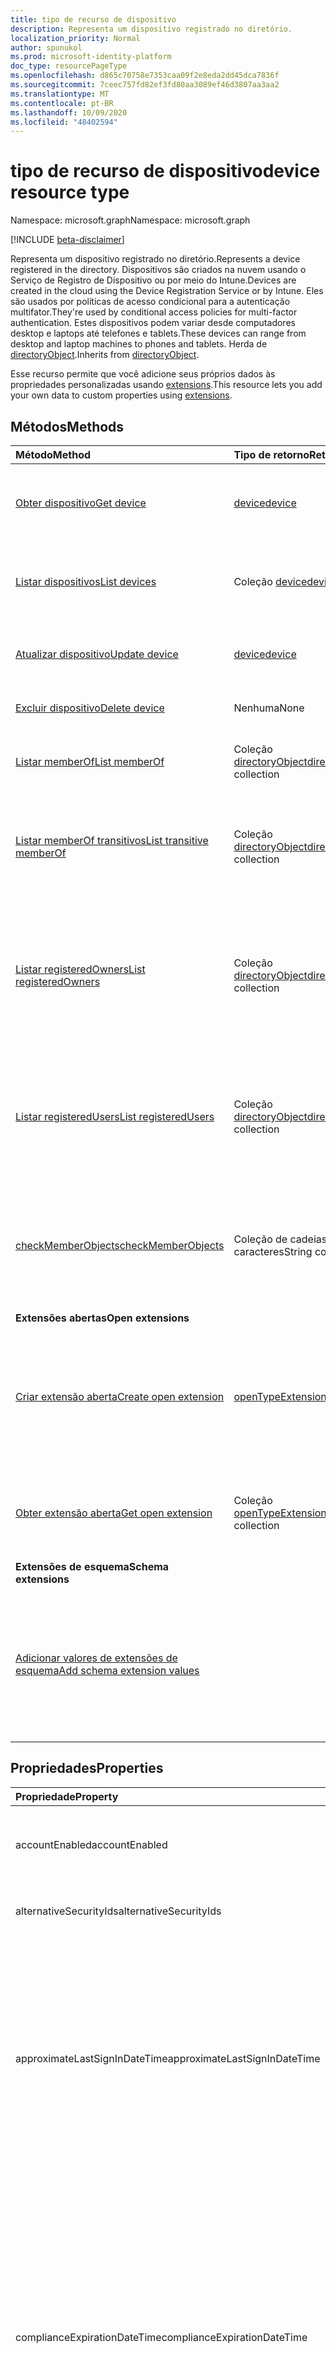 ```yaml
---
title: tipo de recurso de dispositivo
description: Representa um dispositivo registrado no diretório.
localization_priority: Normal
author: spunukol
ms.prod: microsoft-identity-platform
doc_type: resourcePageType
ms.openlocfilehash: d865c70758e7353caa09f2e8eda2dd45dca7836f
ms.sourcegitcommit: 7ceec757fd82ef3fd80aa3089ef46d3807aa3aa2
ms.translationtype: MT
ms.contentlocale: pt-BR
ms.lasthandoff: 10/09/2020
ms.locfileid: "48402594"
---
```

# <a name="device-resource-type"></a><span data-ttu-id="1448c-103">tipo de recurso de dispositivo</span><span class="sxs-lookup"><span data-stu-id="1448c-103">device resource type</span></span>

<span data-ttu-id="1448c-104">Namespace: microsoft.graph</span><span class="sxs-lookup"><span data-stu-id="1448c-104">Namespace: microsoft.graph</span></span>

[!INCLUDE [beta-disclaimer](../../includes/beta-disclaimer.md)]

<span data-ttu-id="1448c-105">Representa um dispositivo registrado no diretório.</span><span class="sxs-lookup"><span data-stu-id="1448c-105">Represents a device registered in the directory.</span></span> <span data-ttu-id="1448c-106">Dispositivos são criados na nuvem usando o Serviço de Registro de Dispositivo ou por meio do Intune.</span><span class="sxs-lookup"><span data-stu-id="1448c-106">Devices are created in the cloud using the Device Registration Service or by Intune.</span></span> <span data-ttu-id="1448c-107">Eles são usados por políticas de acesso condicional para a autenticação multifator.</span><span class="sxs-lookup"><span data-stu-id="1448c-107">They're used by conditional access policies for multi-factor authentication.</span></span> <span data-ttu-id="1448c-108">Estes dispositivos podem variar desde computadores desktop e laptops até telefones e tablets.</span><span class="sxs-lookup"><span data-stu-id="1448c-108">These devices can range from desktop and laptop machines to phones and tablets.</span></span> <span data-ttu-id="1448c-109">Herda de [directoryObject](directoryobject.md).</span><span class="sxs-lookup"><span data-stu-id="1448c-109">Inherits from [directoryObject](directoryobject.md).</span></span>

<span data-ttu-id="1448c-110">Esse recurso permite que você adicione seus próprios dados às propriedades personalizadas usando [extensions](/graph/extensibility-overview).</span><span class="sxs-lookup"><span data-stu-id="1448c-110">This resource lets you add your own data to custom properties using [extensions](/graph/extensibility-overview).</span></span>

## <a name="methods"></a><span data-ttu-id="1448c-111">Métodos</span><span class="sxs-lookup"><span data-stu-id="1448c-111">Methods</span></span>

| <span data-ttu-id="1448c-112">Método</span><span class="sxs-lookup"><span data-stu-id="1448c-112">Method</span></span>       | <span data-ttu-id="1448c-113">Tipo de retorno</span><span class="sxs-lookup"><span data-stu-id="1448c-113">Return Type</span></span>  |<span data-ttu-id="1448c-114">Descrição</span><span class="sxs-lookup"><span data-stu-id="1448c-114">Description</span></span>|
|:---------------|:--------|:----------|
|[<span data-ttu-id="1448c-115">Obter dispositivo</span><span class="sxs-lookup"><span data-stu-id="1448c-115">Get device</span></span>](../api/device-get.md) | [<span data-ttu-id="1448c-116">device</span><span class="sxs-lookup"><span data-stu-id="1448c-116">device</span></span>](device.md) |<span data-ttu-id="1448c-117">Leia as propriedades e as relações do objeto Device.</span><span class="sxs-lookup"><span data-stu-id="1448c-117">Read properties and relationships of device object.</span></span>|
|[<span data-ttu-id="1448c-118">Listar dispositivos</span><span class="sxs-lookup"><span data-stu-id="1448c-118">List devices</span></span>](../api/device-list.md) | <span data-ttu-id="1448c-119">Coleção [device](device.md)</span><span class="sxs-lookup"><span data-stu-id="1448c-119">[device](device.md) collection</span></span>| <span data-ttu-id="1448c-120">Recupere uma lista de dispositivos registrados no diretório.</span><span class="sxs-lookup"><span data-stu-id="1448c-120">Retrieve a list of devices registered in the directory.</span></span> |
|[<span data-ttu-id="1448c-121">Atualizar dispositivo</span><span class="sxs-lookup"><span data-stu-id="1448c-121">Update device</span></span>](../api/device-update.md) | [<span data-ttu-id="1448c-122">device</span><span class="sxs-lookup"><span data-stu-id="1448c-122">device</span></span>](device.md)  |<span data-ttu-id="1448c-123">Atualize as propriedades do objeto Device.</span><span class="sxs-lookup"><span data-stu-id="1448c-123">Update the properties of the device object.</span></span> |
|[<span data-ttu-id="1448c-124">Excluir dispositivo</span><span class="sxs-lookup"><span data-stu-id="1448c-124">Delete device</span></span>](../api/device-delete.md) | <span data-ttu-id="1448c-125">Nenhuma</span><span class="sxs-lookup"><span data-stu-id="1448c-125">None</span></span> |<span data-ttu-id="1448c-126">Exclua o objeto Device.</span><span class="sxs-lookup"><span data-stu-id="1448c-126">Delete the device object.</span></span> |
|[<span data-ttu-id="1448c-127">Listar memberOf</span><span class="sxs-lookup"><span data-stu-id="1448c-127">List memberOf</span></span>](../api/device-list-memberof.md) |<span data-ttu-id="1448c-128">Coleção [directoryObject](directoryobject.md)</span><span class="sxs-lookup"><span data-stu-id="1448c-128">[directoryObject](directoryobject.md) collection</span></span>| <span data-ttu-id="1448c-129">Lista os grupos dos quais o dispositivo é membro direto.</span><span class="sxs-lookup"><span data-stu-id="1448c-129">List the groups that the device is a direct member of.</span></span> |
|[<span data-ttu-id="1448c-130">Listar memberOf transitivos</span><span class="sxs-lookup"><span data-stu-id="1448c-130">List transitive memberOf</span></span>](../api/device-list-transitivememberof.md) |<span data-ttu-id="1448c-131">Coleção [directoryObject](directoryobject.md)</span><span class="sxs-lookup"><span data-stu-id="1448c-131">[directoryObject](directoryobject.md) collection</span></span>| <span data-ttu-id="1448c-132">Listar os grupos dos quais o dispositivo é membro.</span><span class="sxs-lookup"><span data-stu-id="1448c-132">List the groups that the device is a member of.</span></span> <span data-ttu-id="1448c-133">Essa operação é transitiva.</span><span class="sxs-lookup"><span data-stu-id="1448c-133">This operation is transitive.</span></span> |
|[<span data-ttu-id="1448c-134">Listar registeredOwners</span><span class="sxs-lookup"><span data-stu-id="1448c-134">List registeredOwners</span></span>](../api/device-list-registeredowners.md) |<span data-ttu-id="1448c-135">Coleção [directoryObject](directoryobject.md)</span><span class="sxs-lookup"><span data-stu-id="1448c-135">[directoryObject](directoryobject.md) collection</span></span>| <span data-ttu-id="1448c-136">Obtenha os usuários que são proprietários registrados do dispositivo da propriedade de navegação registeredOwners.</span><span class="sxs-lookup"><span data-stu-id="1448c-136">Get the users that are registered owners of the device from the registeredOwners navigation property.</span></span>|
|[<span data-ttu-id="1448c-137">Listar registeredUsers</span><span class="sxs-lookup"><span data-stu-id="1448c-137">List registeredUsers</span></span>](../api/device-list-registeredusers.md) |<span data-ttu-id="1448c-138">Coleção [directoryObject](directoryobject.md)</span><span class="sxs-lookup"><span data-stu-id="1448c-138">[directoryObject](directoryobject.md) collection</span></span>| <span data-ttu-id="1448c-139">Obtenha os usuários registrados do dispositivo da propriedade de navegação registeredUsers.</span><span class="sxs-lookup"><span data-stu-id="1448c-139">Get the registered users of the device from the registeredUsers navigation property.</span></span>|
|[<span data-ttu-id="1448c-140">checkMemberObjects</span><span class="sxs-lookup"><span data-stu-id="1448c-140">checkMemberObjects</span></span>](../api/device-checkmemberobjects.md) | <span data-ttu-id="1448c-141">Coleção de cadeias de caracteres</span><span class="sxs-lookup"><span data-stu-id="1448c-141">String collection</span></span> | <span data-ttu-id="1448c-142">Verifique se há associação em uma lista de grupo, função de diretório ou objetos de unidade administrativa.</span><span class="sxs-lookup"><span data-stu-id="1448c-142">Check for membership in a list of group, directory role, or administrative unit objects.</span></span> |
|<span data-ttu-id="1448c-143">**Extensões abertas**</span><span class="sxs-lookup"><span data-stu-id="1448c-143">**Open extensions**</span></span>| | |
|[<span data-ttu-id="1448c-144">Criar extensão aberta</span><span class="sxs-lookup"><span data-stu-id="1448c-144">Create open extension</span></span>](../api/opentypeextension-post-opentypeextension.md) |[<span data-ttu-id="1448c-145">openTypeExtension</span><span class="sxs-lookup"><span data-stu-id="1448c-145">openTypeExtension</span></span>](opentypeextension.md)| <span data-ttu-id="1448c-146">Crie uma extensão aberta e adicione propriedades personalizadas a uma instância nova ou existente de um recurso.</span><span class="sxs-lookup"><span data-stu-id="1448c-146">Create an open extension and add custom properties to a new or existing resource.</span></span>|
|[<span data-ttu-id="1448c-147">Obter extensão aberta</span><span class="sxs-lookup"><span data-stu-id="1448c-147">Get open extension</span></span>](../api/opentypeextension-get.md) |<span data-ttu-id="1448c-148">Coleção [openTypeExtension](opentypeextension.md)</span><span class="sxs-lookup"><span data-stu-id="1448c-148">[openTypeExtension](opentypeextension.md) collection</span></span>| <span data-ttu-id="1448c-149">Obtenha uma extensão aberta identificada pelo nome da extensão.</span><span class="sxs-lookup"><span data-stu-id="1448c-149">Get an open extension identified by the extension name.</span></span>|
|<span data-ttu-id="1448c-150">**Extensões de esquema**</span><span class="sxs-lookup"><span data-stu-id="1448c-150">**Schema extensions**</span></span>| | |
|[<span data-ttu-id="1448c-151">Adicionar valores de extensões de esquema</span><span class="sxs-lookup"><span data-stu-id="1448c-151">Add schema extension values</span></span>](/graph/extensibility-schema-groups) || <span data-ttu-id="1448c-152">Criar uma definição para a extensão de esquema e usá-la para adicionar dados digitados personalizados a um recurso.</span><span class="sxs-lookup"><span data-stu-id="1448c-152">Create a schema extension definition and then use it to add custom typed data to a resource.</span></span>|

## <a name="properties"></a><span data-ttu-id="1448c-153">Propriedades</span><span class="sxs-lookup"><span data-stu-id="1448c-153">Properties</span></span>
| <span data-ttu-id="1448c-154">Propriedade</span><span class="sxs-lookup"><span data-stu-id="1448c-154">Property</span></span>     | <span data-ttu-id="1448c-155">Tipo</span><span class="sxs-lookup"><span data-stu-id="1448c-155">Type</span></span>   |<span data-ttu-id="1448c-156">Descrição</span><span class="sxs-lookup"><span data-stu-id="1448c-156">Description</span></span>|
|:---------------|:--------|:----------|
|<span data-ttu-id="1448c-157">accountEnabled</span><span class="sxs-lookup"><span data-stu-id="1448c-157">accountEnabled</span></span>|<span data-ttu-id="1448c-158">Boolean</span><span class="sxs-lookup"><span data-stu-id="1448c-158">Boolean</span></span>| <span data-ttu-id="1448c-159">**true** se a conta estiver habilitada; caso contrário, **false**.</span><span class="sxs-lookup"><span data-stu-id="1448c-159">**true** if the account is enabled; otherwise, **false**.</span></span> <span data-ttu-id="1448c-160">o padrão é true.</span><span class="sxs-lookup"><span data-stu-id="1448c-160">default is true.</span></span>|
|<span data-ttu-id="1448c-161">alternativeSecurityIds</span><span class="sxs-lookup"><span data-stu-id="1448c-161">alternativeSecurityIds</span></span>|<span data-ttu-id="1448c-162">Coleção alternativeSecurityId</span><span class="sxs-lookup"><span data-stu-id="1448c-162">alternativeSecurityId collection</span></span>| <span data-ttu-id="1448c-163">Apenas para uso interno.</span><span class="sxs-lookup"><span data-stu-id="1448c-163">For internal use only.</span></span> <span data-ttu-id="1448c-164">Não anulável.</span><span class="sxs-lookup"><span data-stu-id="1448c-164">Not nullable.</span></span> |
|<span data-ttu-id="1448c-165">approximateLastSignInDateTime</span><span class="sxs-lookup"><span data-stu-id="1448c-165">approximateLastSignInDateTime</span></span>|<span data-ttu-id="1448c-166">DateTimeOffset</span><span class="sxs-lookup"><span data-stu-id="1448c-166">DateTimeOffset</span></span>| <span data-ttu-id="1448c-167">O tipo TIMESTAMP representa informações de data e hora usando o formato ISO 8601 e está sempre no horário UTC.</span><span class="sxs-lookup"><span data-stu-id="1448c-167">The timestamp type represents date and time information using ISO 8601 format and is always in UTC time.</span></span> <span data-ttu-id="1448c-168">Por exemplo, meia-noite em UTC no dia 1º de janeiro de 2014 teria esta aparência: `'2014-01-01T00:00:00Z'`.</span><span class="sxs-lookup"><span data-stu-id="1448c-168">For example, midnight UTC on Jan 1, 2014 would look like this: `'2014-01-01T00:00:00Z'`.</span></span> <span data-ttu-id="1448c-169">Somente leitura.</span><span class="sxs-lookup"><span data-stu-id="1448c-169">Read-only.</span></span> |
|<span data-ttu-id="1448c-170">complianceExpirationDateTime</span><span class="sxs-lookup"><span data-stu-id="1448c-170">complianceExpirationDateTime</span></span>|<span data-ttu-id="1448c-171">DateTimeOffset</span><span class="sxs-lookup"><span data-stu-id="1448c-171">DateTimeOffset</span></span>| <span data-ttu-id="1448c-172">O carimbo de data/hora quando o dispositivo não é mais considerado compatível.</span><span class="sxs-lookup"><span data-stu-id="1448c-172">The timestamp when the device is no longer deemed compliant.</span></span> <span data-ttu-id="1448c-173">O tipo TIMESTAMP representa informações de data e hora usando o formato ISO 8601 e está sempre no horário UTC.</span><span class="sxs-lookup"><span data-stu-id="1448c-173">The timestamp type represents date and time information using ISO 8601 format and is always in UTC time.</span></span> <span data-ttu-id="1448c-174">Por exemplo, meia-noite em UTC no dia 1º de janeiro de 2014 teria esta aparência: `'2014-01-01T00:00:00Z'`.</span><span class="sxs-lookup"><span data-stu-id="1448c-174">For example, midnight UTC on Jan 1, 2014 would look like this: `'2014-01-01T00:00:00Z'`.</span></span> <span data-ttu-id="1448c-175">Somente leitura.</span><span class="sxs-lookup"><span data-stu-id="1448c-175">Read-only.</span></span> |
|<span data-ttu-id="1448c-176">deviceId</span><span class="sxs-lookup"><span data-stu-id="1448c-176">deviceId</span></span>|<span data-ttu-id="1448c-177">Guid</span><span class="sxs-lookup"><span data-stu-id="1448c-177">Guid</span></span>| <span data-ttu-id="1448c-178">Identificador exclusivo definido pelo serviço de registro do dispositivo Azure no momento do registro.</span><span class="sxs-lookup"><span data-stu-id="1448c-178">Unique identifier set by Azure Device Registration Service at the time of registration.</span></span> |
|<span data-ttu-id="1448c-179">deviceMetadata</span><span class="sxs-lookup"><span data-stu-id="1448c-179">deviceMetadata</span></span>|<span data-ttu-id="1448c-180">String</span><span class="sxs-lookup"><span data-stu-id="1448c-180">String</span></span>| <span data-ttu-id="1448c-181">Apenas para uso interno.</span><span class="sxs-lookup"><span data-stu-id="1448c-181">For internal use only.</span></span> <span data-ttu-id="1448c-182">Definido como nulo.</span><span class="sxs-lookup"><span data-stu-id="1448c-182">Set to null.</span></span> |
|<span data-ttu-id="1448c-183">deviceVersion</span><span class="sxs-lookup"><span data-stu-id="1448c-183">deviceVersion</span></span>|<span data-ttu-id="1448c-184">Int32</span><span class="sxs-lookup"><span data-stu-id="1448c-184">Int32</span></span>| <span data-ttu-id="1448c-185">Apenas para uso interno.</span><span class="sxs-lookup"><span data-stu-id="1448c-185">For internal use only.</span></span> |
|<span data-ttu-id="1448c-186">displayName</span><span class="sxs-lookup"><span data-stu-id="1448c-186">displayName</span></span>|<span data-ttu-id="1448c-187">Cadeia de caracteres</span><span class="sxs-lookup"><span data-stu-id="1448c-187">String</span></span>| <span data-ttu-id="1448c-p108">O nome de exibição do dispositivo. Obrigatório.</span><span class="sxs-lookup"><span data-stu-id="1448c-p108">The display name for the device. Required.</span></span> |
|<span data-ttu-id="1448c-190">id</span><span class="sxs-lookup"><span data-stu-id="1448c-190">id</span></span>|<span data-ttu-id="1448c-191">Cadeia de caracteres</span><span class="sxs-lookup"><span data-stu-id="1448c-191">String</span></span>|<span data-ttu-id="1448c-p109">O identificador exclusivo do dispositivo. Herdado de [directoryObject](directoryobject.md). Chave, Não anulável. Somente leitura.</span><span class="sxs-lookup"><span data-stu-id="1448c-p109">The unique identifier for the device. Inherited from [directoryObject](directoryobject.md). Key, Not nullable. Read-only.</span></span>|
|<span data-ttu-id="1448c-196">isCompliant</span><span class="sxs-lookup"><span data-stu-id="1448c-196">isCompliant</span></span>|<span data-ttu-id="1448c-197">Booliano</span><span class="sxs-lookup"><span data-stu-id="1448c-197">Boolean</span></span>|<span data-ttu-id="1448c-198">**True** se o dispositivo está em conformidade com políticas de MDM (Gerenciamento de Dispositivo Móvel); caso contrário, **false**.</span><span class="sxs-lookup"><span data-stu-id="1448c-198">**true** if the device complies with Mobile Device Management (MDM) policies; otherwise, **false**.</span></span> <span data-ttu-id="1448c-199">Somente leitura.</span><span class="sxs-lookup"><span data-stu-id="1448c-199">Read-only.</span></span> <span data-ttu-id="1448c-200">Isso só pode ser atualizado pelo Intune para qualquer tipo de sistema operacional do dispositivo ou por um [aplicativo MDM aprovado](/windows/client-management/mdm/azure-active-directory-integration-with-mdm) para dispositivos do sistema operacional Windows.</span><span class="sxs-lookup"><span data-stu-id="1448c-200">This can only be updated by Intune for any device OS type or by an [approved MDM app](/windows/client-management/mdm/azure-active-directory-integration-with-mdm) for Windows OS devices.</span></span>|
|<span data-ttu-id="1448c-201">isManaged</span><span class="sxs-lookup"><span data-stu-id="1448c-201">isManaged</span></span>|<span data-ttu-id="1448c-202">Booliano</span><span class="sxs-lookup"><span data-stu-id="1448c-202">Boolean</span></span>|<span data-ttu-id="1448c-203">**true** se o dispositivo for gerenciado por um aplicativo de gerenciamento de dispositivo móvel (MDM); caso contrário, **false**.</span><span class="sxs-lookup"><span data-stu-id="1448c-203">**true** if the device is managed by a Mobile Device Management (MDM) app; otherwise, **false**.</span></span> <span data-ttu-id="1448c-204">Isso só pode ser atualizado pelo Intune para qualquer tipo de sistema operacional do dispositivo ou por um [aplicativo MDM aprovado](/windows/client-management/mdm/azure-active-directory-integration-with-mdm) para dispositivos do sistema operacional Windows.</span><span class="sxs-lookup"><span data-stu-id="1448c-204">This can only be updated by Intune for any device OS type or by an [approved MDM app](/windows/client-management/mdm/azure-active-directory-integration-with-mdm) for Windows OS devices.</span></span> |
|<span data-ttu-id="1448c-205">fabricante</span><span class="sxs-lookup"><span data-stu-id="1448c-205">manufacturer</span></span>|<span data-ttu-id="1448c-206">String</span><span class="sxs-lookup"><span data-stu-id="1448c-206">String</span></span>| <span data-ttu-id="1448c-207">O fabricante do dispositivo.</span><span class="sxs-lookup"><span data-stu-id="1448c-207">Manufacturer of the device.</span></span> <span data-ttu-id="1448c-208">Somente leitura.</span><span class="sxs-lookup"><span data-stu-id="1448c-208">Read-only.</span></span> |
|<span data-ttu-id="1448c-209">mdmAppId</span><span class="sxs-lookup"><span data-stu-id="1448c-209">mdmAppId</span></span>|<span data-ttu-id="1448c-210">Cadeia de caracteres</span><span class="sxs-lookup"><span data-stu-id="1448c-210">String</span></span>|<span data-ttu-id="1448c-211">Identificador de aplicativo usado para registrar o dispositivo no MDM.</span><span class="sxs-lookup"><span data-stu-id="1448c-211">Application identifier used to register device into MDM.</span></span> <br><br><span data-ttu-id="1448c-212">Somente leitura.</span><span class="sxs-lookup"><span data-stu-id="1448c-212">Read-only.</span></span> <span data-ttu-id="1448c-213">Oferece suporte a $filter.</span><span class="sxs-lookup"><span data-stu-id="1448c-213">Supports $filter.</span></span>|
|<span data-ttu-id="1448c-214">modelo</span><span class="sxs-lookup"><span data-stu-id="1448c-214">model</span></span>|<span data-ttu-id="1448c-215">String</span><span class="sxs-lookup"><span data-stu-id="1448c-215">String</span></span>| <span data-ttu-id="1448c-216">Modelo do dispositivo.</span><span class="sxs-lookup"><span data-stu-id="1448c-216">Model of the device.</span></span> <span data-ttu-id="1448c-217">Somente leitura.</span><span class="sxs-lookup"><span data-stu-id="1448c-217">Read-only.</span></span> |
|<span data-ttu-id="1448c-218">onPremisesLastSyncDateTime</span><span class="sxs-lookup"><span data-stu-id="1448c-218">onPremisesLastSyncDateTime</span></span>|<span data-ttu-id="1448c-219">DateTimeOffset</span><span class="sxs-lookup"><span data-stu-id="1448c-219">DateTimeOffset</span></span>|<span data-ttu-id="1448c-220">A última vez em que o objeto foi sincronizado com o diretório local. O tipo Timestamp representa informações de data e hora usando o formato ISO 8601 e está sempre no horário UTC.</span><span class="sxs-lookup"><span data-stu-id="1448c-220">The last time at which the object was synced with the on-premises directory.The Timestamp type represents date and time information using ISO 8601 format and is always in UTC time.</span></span> <span data-ttu-id="1448c-221">Por exemplo, meia-noite em UTC no dia 1º de janeiro de 2014 teria esta aparência: `'2014-01-01T00:00:00Z'` Somente leitura.</span><span class="sxs-lookup"><span data-stu-id="1448c-221">For example, midnight UTC on Jan 1, 2014 would look like this: `'2014-01-01T00:00:00Z'` Read-only.</span></span> |
|<span data-ttu-id="1448c-222">onPremisesSyncEnabled</span><span class="sxs-lookup"><span data-stu-id="1448c-222">onPremisesSyncEnabled</span></span>|<span data-ttu-id="1448c-223">Boolean</span><span class="sxs-lookup"><span data-stu-id="1448c-223">Boolean</span></span>|<span data-ttu-id="1448c-224">**True** se esse objeto está sincronizado de um diretório local; **false** se esse objeto foi originalmente sincronizado de um diretório local, mas não está mais sincronizado; **null** se esse objeto nunca foi sido sincronizado de um diretório local (padrão).</span><span class="sxs-lookup"><span data-stu-id="1448c-224">**true** if this object is synced from an on-premises directory; **false** if this object was originally synced from an on-premises directory but is no longer synced; **null** if this object has never been synced from an on-premises directory (default).</span></span> <span data-ttu-id="1448c-225">Somente leitura.</span><span class="sxs-lookup"><span data-stu-id="1448c-225">Read-only.</span></span>|
|<span data-ttu-id="1448c-226">operatingSystem</span><span class="sxs-lookup"><span data-stu-id="1448c-226">operatingSystem</span></span>|<span data-ttu-id="1448c-227">String</span><span class="sxs-lookup"><span data-stu-id="1448c-227">String</span></span>| <span data-ttu-id="1448c-p117">O tipo de sistema operacional do dispositivo. Obrigatório.</span><span class="sxs-lookup"><span data-stu-id="1448c-p117">The type of operating system on the device. Required.</span></span> |
|<span data-ttu-id="1448c-230">operatingSystemVersion</span><span class="sxs-lookup"><span data-stu-id="1448c-230">operatingSystemVersion</span></span>|<span data-ttu-id="1448c-231">String</span><span class="sxs-lookup"><span data-stu-id="1448c-231">String</span></span>| <span data-ttu-id="1448c-232">A versão do sistema operacional do dispositivo.</span><span class="sxs-lookup"><span data-stu-id="1448c-232">Operating system version of the device.</span></span> <span data-ttu-id="1448c-233">Obrigatório.</span><span class="sxs-lookup"><span data-stu-id="1448c-233">Required.</span></span> |
|<span data-ttu-id="1448c-234">physicalIds</span><span class="sxs-lookup"><span data-stu-id="1448c-234">physicalIds</span></span>|<span data-ttu-id="1448c-235">Coleção de cadeias de caracteres</span><span class="sxs-lookup"><span data-stu-id="1448c-235">String collection</span></span>| <span data-ttu-id="1448c-236">Apenas para uso interno.</span><span class="sxs-lookup"><span data-stu-id="1448c-236">For internal use only.</span></span> <span data-ttu-id="1448c-237">Não anulável.</span><span class="sxs-lookup"><span data-stu-id="1448c-237">Not nullable.</span></span> |
|<span data-ttu-id="1448c-238">profiletype</span><span class="sxs-lookup"><span data-stu-id="1448c-238">profileType</span></span>|<span data-ttu-id="1448c-239">Cadeia de caracteres</span><span class="sxs-lookup"><span data-stu-id="1448c-239">String</span></span>|<span data-ttu-id="1448c-240">O tipo de perfil do dispositivo.</span><span class="sxs-lookup"><span data-stu-id="1448c-240">The profile type of the device.</span></span> <span data-ttu-id="1448c-241">Valores possíveis:</span><span class="sxs-lookup"><span data-stu-id="1448c-241">Possible values:</span></span><br /><span data-ttu-id="1448c-242">**RegisteredDevice** (padrão)</span><span class="sxs-lookup"><span data-stu-id="1448c-242">**RegisteredDevice** (default)</span></span><br /><span data-ttu-id="1448c-243">**SecureVM**</span><span class="sxs-lookup"><span data-stu-id="1448c-243">**SecureVM**</span></span><br /><span data-ttu-id="1448c-244">**Printer**</span><span class="sxs-lookup"><span data-stu-id="1448c-244">**Printer**</span></span><br /><span data-ttu-id="1448c-245">**Compartilhado**</span><span class="sxs-lookup"><span data-stu-id="1448c-245">**Shared**</span></span><br /><span data-ttu-id="1448c-246">**IoT**</span><span class="sxs-lookup"><span data-stu-id="1448c-246">**IoT**</span></span>|
|<span data-ttu-id="1448c-247">systemLabels</span><span class="sxs-lookup"><span data-stu-id="1448c-247">systemLabels</span></span>|<span data-ttu-id="1448c-248">Conjunto de cadeias de caracteres</span><span class="sxs-lookup"><span data-stu-id="1448c-248">String collection</span></span>| <span data-ttu-id="1448c-249">Lista de rótulos aplicados ao dispositivo pelo sistema.</span><span class="sxs-lookup"><span data-stu-id="1448c-249">List of labels applied to the device by the system.</span></span> |
|<span data-ttu-id="1448c-250">trustType</span><span class="sxs-lookup"><span data-stu-id="1448c-250">trustType</span></span>|<span data-ttu-id="1448c-251">Cadeia de caracteres</span><span class="sxs-lookup"><span data-stu-id="1448c-251">String</span></span>| <span data-ttu-id="1448c-252">Tipo de relação de confiança para o dispositivo associado.</span><span class="sxs-lookup"><span data-stu-id="1448c-252">Type of trust for the joined device.</span></span> <span data-ttu-id="1448c-253">Somente leitura.</span><span class="sxs-lookup"><span data-stu-id="1448c-253">Read-only.</span></span> <span data-ttu-id="1448c-254">Valores possíveis:</span><span class="sxs-lookup"><span data-stu-id="1448c-254">Possible values:</span></span> <br /><span data-ttu-id="1448c-255">**Workplace** – indica *traga seus dispositivos pessoais*</span><span class="sxs-lookup"><span data-stu-id="1448c-255">**Workplace** - indicates *bring your own personal devices*</span></span><br /><span data-ttu-id="1448c-256">**AzureAd** – apenas dispositivos associados na nuvem</span><span class="sxs-lookup"><span data-stu-id="1448c-256">**AzureAd** - Cloud only joined devices</span></span><br /><span data-ttu-id="1448c-257">**ServerAd** – dispositivos associados no domínio local unidos ao Azure AD.</span><span class="sxs-lookup"><span data-stu-id="1448c-257">**ServerAd** - on-premises domain joined devices joined to Azure AD.</span></span> <span data-ttu-id="1448c-258">Saiba mais em [Introdução ao gerenciamento de dispositivo no Azure Active Directory](/azure/active-directory/device-management-introduction)</span><span class="sxs-lookup"><span data-stu-id="1448c-258">For more details, see [Introduction to device management in Azure Active Directory](/azure/active-directory/device-management-introduction)</span></span> |
|<span data-ttu-id="1448c-259">Nome</span><span class="sxs-lookup"><span data-stu-id="1448c-259">Name</span></span>| <span data-ttu-id="1448c-260">Cadeia de caracteres</span><span class="sxs-lookup"><span data-stu-id="1448c-260">String</span></span> | <span data-ttu-id="1448c-261">Nome amigável de um dispositivo.</span><span class="sxs-lookup"><span data-stu-id="1448c-261">Friendly name of a device.</span></span> <span data-ttu-id="1448c-262">Retornado somente se o usuário entrar com uma conta da Microsoft como parte do projeto Roma.</span><span class="sxs-lookup"><span data-stu-id="1448c-262">Only returned if user signs in with a Microsoft account as part of Project Rome.</span></span> |
|<span data-ttu-id="1448c-263">Status</span><span class="sxs-lookup"><span data-stu-id="1448c-263">Status</span></span> | <span data-ttu-id="1448c-264">Cadeia de caracteres</span><span class="sxs-lookup"><span data-stu-id="1448c-264">String</span></span>| <span data-ttu-id="1448c-265">O dispositivo está online ou offline.</span><span class="sxs-lookup"><span data-stu-id="1448c-265">Device is online or offline.</span></span> <span data-ttu-id="1448c-266">Retornado somente se o usuário entrar com uma conta da Microsoft como parte do projeto Roma.</span><span class="sxs-lookup"><span data-stu-id="1448c-266">Only returned if user signs in with a Microsoft account as part of Project Rome.</span></span> |
|<span data-ttu-id="1448c-267">Plataforma</span><span class="sxs-lookup"><span data-stu-id="1448c-267">Platform</span></span> |<span data-ttu-id="1448c-268">Cadeia de caracteres</span><span class="sxs-lookup"><span data-stu-id="1448c-268">String</span></span>|<span data-ttu-id="1448c-269">Plataforma de dispositivo.</span><span class="sxs-lookup"><span data-stu-id="1448c-269">Platform of device.</span></span> <span data-ttu-id="1448c-270">Retornado somente se o usuário entrar com uma conta da Microsoft como parte do projeto Roma.</span><span class="sxs-lookup"><span data-stu-id="1448c-270">Only returned if user signs in with a Microsoft account as part of Project Rome.</span></span> <span data-ttu-id="1448c-271">Retornado somente se o usuário entrar com uma conta da Microsoft como parte do projeto Roma.</span><span class="sxs-lookup"><span data-stu-id="1448c-271">Only returned if user signs in with a Microsoft account as part of Project Rome.</span></span>|
|<span data-ttu-id="1448c-272">Tipo</span><span class="sxs-lookup"><span data-stu-id="1448c-272">Kind</span></span>| <span data-ttu-id="1448c-273">Cadeia de caracteres</span><span class="sxs-lookup"><span data-stu-id="1448c-273">String</span></span>| <span data-ttu-id="1448c-274">Fator de forma do dispositivo.</span><span class="sxs-lookup"><span data-stu-id="1448c-274">Form factor of device.</span></span> <span data-ttu-id="1448c-275">Retornado somente se o usuário entrar com uma conta da Microsoft como parte do projeto Roma.</span><span class="sxs-lookup"><span data-stu-id="1448c-275">Only returned if user signs in with a Microsoft account as part of Project Rome.</span></span> |
|<span data-ttu-id="1448c-276">Modelo</span><span class="sxs-lookup"><span data-stu-id="1448c-276">Model</span></span>| <span data-ttu-id="1448c-277">Cadeia de caracteres</span><span class="sxs-lookup"><span data-stu-id="1448c-277">String</span></span>| <span data-ttu-id="1448c-278">Modelo de dispositivo.</span><span class="sxs-lookup"><span data-stu-id="1448c-278">Model of device.</span></span> <span data-ttu-id="1448c-279">Retornado somente se o usuário entrar com uma conta da Microsoft como parte do projeto Roma.</span><span class="sxs-lookup"><span data-stu-id="1448c-279">Only returned if user signs in with a Microsoft account as part of Project Rome.</span></span> |
|<span data-ttu-id="1448c-280">Fabricantes</span><span class="sxs-lookup"><span data-stu-id="1448c-280">Manufacturer</span></span>| <span data-ttu-id="1448c-281">Cadeia de caracteres</span><span class="sxs-lookup"><span data-stu-id="1448c-281">String</span></span>| <span data-ttu-id="1448c-282">Fabricante do dispositivo.</span><span class="sxs-lookup"><span data-stu-id="1448c-282">Manufacturer of device.</span></span> <span data-ttu-id="1448c-283">Retornado somente se o usuário entrar com uma conta da Microsoft como parte do projeto Roma.</span><span class="sxs-lookup"><span data-stu-id="1448c-283">Only returned if user signs in with a Microsoft account as part of Project Rome.</span></span> |

## <a name="relationships"></a><span data-ttu-id="1448c-284">Relações</span><span class="sxs-lookup"><span data-stu-id="1448c-284">Relationships</span></span>
| <span data-ttu-id="1448c-285">Relação</span><span class="sxs-lookup"><span data-stu-id="1448c-285">Relationship</span></span> | <span data-ttu-id="1448c-286">Tipo</span><span class="sxs-lookup"><span data-stu-id="1448c-286">Type</span></span>   |<span data-ttu-id="1448c-287">Descrição</span><span class="sxs-lookup"><span data-stu-id="1448c-287">Description</span></span>|
|:---------------|:--------|:----------|
|<span data-ttu-id="1448c-288">extensions</span><span class="sxs-lookup"><span data-stu-id="1448c-288">extensions</span></span>|<span data-ttu-id="1448c-289">Coleção [extension](extension.md)</span><span class="sxs-lookup"><span data-stu-id="1448c-289">[extension](extension.md) collection</span></span>|<span data-ttu-id="1448c-p129">A coleção de extensões abertas definidas para o dispositivo. Somente leitura. Anulável.</span><span class="sxs-lookup"><span data-stu-id="1448c-p129">The collection of open extensions defined for the device. Read-only. Nullable.</span></span>|
|<span data-ttu-id="1448c-293">registeredOwners</span><span class="sxs-lookup"><span data-stu-id="1448c-293">registeredOwners</span></span>|<span data-ttu-id="1448c-294">Coleção [directoryObject](directoryobject.md)</span><span class="sxs-lookup"><span data-stu-id="1448c-294">[directoryObject](directoryobject.md) collection</span></span>| <span data-ttu-id="1448c-295">O usuário que associou o dispositivo na nuvem ou registrou seu dispositivo pessoal.</span><span class="sxs-lookup"><span data-stu-id="1448c-295">The user that cloud joined the device or registered their personal device.</span></span> <span data-ttu-id="1448c-296">O proprietário registrado é definido no momento do registro.</span><span class="sxs-lookup"><span data-stu-id="1448c-296">The registered owner is set at the time of registration.</span></span> <span data-ttu-id="1448c-297">Atualmente, só pode haver um proprietário.</span><span class="sxs-lookup"><span data-stu-id="1448c-297">Currently, there can be only one owner.</span></span> <span data-ttu-id="1448c-298">Somente leitura.</span><span class="sxs-lookup"><span data-stu-id="1448c-298">Read-only.</span></span> <span data-ttu-id="1448c-299">Anulável.</span><span class="sxs-lookup"><span data-stu-id="1448c-299">Nullable.</span></span>|
|<span data-ttu-id="1448c-300">registeredUsers</span><span class="sxs-lookup"><span data-stu-id="1448c-300">registeredUsers</span></span>|<span data-ttu-id="1448c-301">Coleção [directoryObject](directoryobject.md)</span><span class="sxs-lookup"><span data-stu-id="1448c-301">[directoryObject](directoryobject.md) collection</span></span>| <span data-ttu-id="1448c-302">Coleção de usuários registrados do dispositivo.</span><span class="sxs-lookup"><span data-stu-id="1448c-302">Collection of registered users of the device.</span></span> <span data-ttu-id="1448c-303">Para dispositivos associados em nuvem e dispositivos pessoais registrados, os usuários registrados são definidos para o mesmo valor que proprietários registrados no momento do registro.</span><span class="sxs-lookup"><span data-stu-id="1448c-303">For cloud joined devices and registered personal devices, registered users are set to the same value as registered owners at the time of registration.</span></span> <span data-ttu-id="1448c-304">Somente leitura.</span><span class="sxs-lookup"><span data-stu-id="1448c-304">Read-only.</span></span> <span data-ttu-id="1448c-305">Anulável.</span><span class="sxs-lookup"><span data-stu-id="1448c-305">Nullable.</span></span>|
|<span data-ttu-id="1448c-306">extensions</span><span class="sxs-lookup"><span data-stu-id="1448c-306">extensions</span></span>|<span data-ttu-id="1448c-307">Coleção [extension](extension.md)</span><span class="sxs-lookup"><span data-stu-id="1448c-307">[extension](extension.md) collection</span></span>|<span data-ttu-id="1448c-308">A coleção de extensões abertas definidas para o dispositivo.</span><span class="sxs-lookup"><span data-stu-id="1448c-308">The collection of open extensions defined for the device.</span></span> <span data-ttu-id="1448c-309">Anulável.</span><span class="sxs-lookup"><span data-stu-id="1448c-309">Nullable.</span></span>|
|<span data-ttu-id="1448c-310">registeredOwners</span><span class="sxs-lookup"><span data-stu-id="1448c-310">registeredOwners</span></span>|<span data-ttu-id="1448c-311">Coleção [directoryObject](directoryobject.md)</span><span class="sxs-lookup"><span data-stu-id="1448c-311">[directoryObject](directoryobject.md) collection</span></span>|<span data-ttu-id="1448c-p133">Usuários que são proprietários registrados do dispositivo. Somente leitura. Anulável.</span><span class="sxs-lookup"><span data-stu-id="1448c-p133">Users that are registered owners of the device. Read-only. Nullable.</span></span>|
|<span data-ttu-id="1448c-315">registeredUsers</span><span class="sxs-lookup"><span data-stu-id="1448c-315">registeredUsers</span></span>|<span data-ttu-id="1448c-316">Coleção [directoryObject](directoryobject.md)</span><span class="sxs-lookup"><span data-stu-id="1448c-316">[directoryObject](directoryobject.md) collection</span></span>|<span data-ttu-id="1448c-p134">Usuários que são usuários registrados do dispositivo. Somente leitura. Anulável.</span><span class="sxs-lookup"><span data-stu-id="1448c-p134">Users that are registered users of the device. Read-only. Nullable.</span></span>|
|<span data-ttu-id="1448c-320"> comandos</span><span class="sxs-lookup"><span data-stu-id="1448c-320">commands</span></span> | <span data-ttu-id="1448c-321">coleção [Command](command.md)</span><span class="sxs-lookup"><span data-stu-id="1448c-321">[command](command.md) collection</span></span> | <span data-ttu-id="1448c-322">Conjunto de comandos enviados para este dispositivo</span><span class="sxs-lookup"><span data-stu-id="1448c-322">Set of commands sent to this device</span></span>|

## <a name="json-representation"></a><span data-ttu-id="1448c-323">Representação JSON</span><span class="sxs-lookup"><span data-stu-id="1448c-323">JSON representation</span></span>

<span data-ttu-id="1448c-324">Veja a seguir uma representação JSON do recurso.</span><span class="sxs-lookup"><span data-stu-id="1448c-324">The following is a JSON representation of the resource.</span></span>

<!-- {
  "blockType": "resource",
  "optionalProperties": [
    "extensions",
    "registeredOwners",
    "registeredUsers"
  ],
  "keyProperty": "id",
  "@odata.type": "microsoft.graph.device"
}-->

```json
{
  "accountEnabled": true,
  "approximateLastSignInDateTime": "String (timestamp)",
  "complianceExpirationDateTime": "String (timestamp)",
  "deviceId": "string",
  "deviceMetadata": "string",
  "deviceVersion": 1024,
  "displayName": "string",
  "id": "string (identifier)",
  "isCompliant": true,
  "isManaged": true,
  "mdmAppId": "string",
  "onPremisesLastSyncDateTime": "String (timestamp)",
  "onPremisesSyncEnabled": true,
  "operatingSystem": "string",
  "operatingSystemVersion": "string",
  "physicalIds": ["string"],
  "profileType": "string",
  "systemLabels": ["string"],
  "trustType": "string",
  "Name": "string",
  "Status": "string",
  "Platform": "string",
  "Kind": "string",
  "Model": "string",
  "Manufacturer": "string"
}
```

## <a name="see-also"></a><span data-ttu-id="1448c-325">Confira também</span><span class="sxs-lookup"><span data-stu-id="1448c-325">See also</span></span>

- [<span data-ttu-id="1448c-326">Adicionar dados personalizados a recursos usando extensões</span><span class="sxs-lookup"><span data-stu-id="1448c-326">Add custom data to resources using extensions</span></span>](/graph/extensibility-overview)
- [<span data-ttu-id="1448c-327">Adicionar dados personalizados aos usuários usando extensões abertas</span><span class="sxs-lookup"><span data-stu-id="1448c-327">Add custom data to users using open extensions</span></span>](/graph/extensibility-open-users)
- [<span data-ttu-id="1448c-328">Adicionar dados personalizados a grupos usando as extensões do esquema</span><span class="sxs-lookup"><span data-stu-id="1448c-328">Add custom data to groups using schema extensions</span></span>](/graph/extensibility-schema-groups)

<!-- uuid: 8fcb5dbc-d5aa-4681-8e31-b001d5168d79
2015-10-25 14:57:30 UTC -->
<!--
{
  "type": "#page.annotation",
  "description": "device resource",
  "keywords": "",
  "section": "documentation",
  "tocPath": "",
  "suppressions": []
}
-->